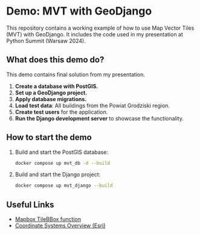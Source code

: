 # Demo: MVT with GeoDjango

This repository contains a working example of how to use Map Vector Tiles (MVT) with GeoDjango. It includes the code used in my presentation at Python Summit (Warsaw 2024).

## What does this demo do?

This demo contains final solution from my presentation.

1. **Create a database with PostGIS.**
2. **Set up a GeoDjango project.**
3. **Apply database migrations.**
4. **Load test data**: All buildings from the Powiat Grodziski region.
5. **Create test users** for the application.
6. **Run the Django development server** to showcase the functionality.

## How to start the demo

1. Build and start the PostGIS database:
   ```bash
   docker compose up mvt_db -d --build
   ```

2. Build and start the Django project:
   ```bash
   docker compose up mvt_django --build
   ```

## Useful Links

- [Mapbox TileBBox function](https://github.com/mapbox/postgis-vt-util/blame/master/src/TileBBox.sql)  
- [Coordinate Systems Overview (Esri)](https://www.esri.com/arcgis-blog/products/arcgis-pro/mapping/coordinate-systems-difference/)
